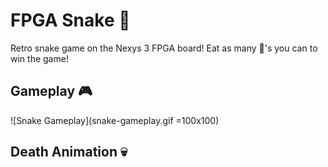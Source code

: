 # FPGA Snake :snake:

Retro snake game on the Nexys 3 FPGA board! Eat as many :apple:'s you can to win the game!

## Gameplay :video_game:

![Snake Gameplay](snake-gameplay.gif =100x100)

## Death Animation :skull:
